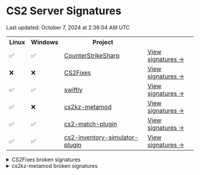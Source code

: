 # CS2 Server Signatures

Last updated: October 7, 2024 at 2:36:04 AM UTC<table>
<tr><th>Linux</th><th>Windows</th><th>Project</th><th></th></tr><tr><td>✅</td><td>✅</td><td><a href="https://github.com/roflmuffin/CounterStrikeSharp">CounterStrikeSharp</a></td><td><a href="https://github.com/ianlucas/cs2-signatures/blob/main/docs/CounterStrikeSharp.md">View signatures →</a></td></tr><tr><td>❌</td><td>❌</td><td><a href="https://github.com/Source2ZE/CS2Fixes">CS2Fixes</a></td><td><a href="https://github.com/ianlucas/cs2-signatures/blob/main/docs/CS2Fixes.md">View signatures →</a></td></tr><tr><td>✅</td><td>✅</td><td><a href="https://github.com/swiftly-solution/swiftly">swiftly</a></td><td><a href="https://github.com/ianlucas/cs2-signatures/blob/main/docs/swiftly.md">View signatures →</a></td></tr><tr><td>✅</td><td>❌</td><td><a href="https://github.com/KZGlobalTeam/cs2kz-metamod">cs2kz-metamod</a></td><td><a href="https://github.com/ianlucas/cs2-signatures/blob/main/docs/cs2kz-metamod.md">View signatures →</a></td></tr><tr><td>✅</td><td>✅</td><td><a href="https://github.com/ianlucas/cs2-match-plugin">cs2-match-plugin</a></td><td><a href="https://github.com/ianlucas/cs2-signatures/blob/main/docs/cs2-match-plugin.md">View signatures →</a></td></tr><tr><td>✅</td><td>✅</td><td><a href="https://github.com/ianlucas/cs2-inventory-simulator-plugin">cs2-inventory-simulator-plugin</a></td><td><a href="https://github.com/ianlucas/cs2-signatures/blob/main/docs/cs2-inventory-simulator-plugin.md">View signatures →</a></td></tr></table>

<details>
  <summary>CS2Fixes broken signatures</summary>

* <sub>✅Linux ❌Windows</sub> TriggerPush_Touch
* <sub>❌Linux ❌Windows</sub> TriggerTeleport_StartTouch
* <sub>❌Linux ❌Windows</sub> SetGroundEntity
* <sub>✅Linux ❌Windows</sub> ServerMovementUnlock
* <sub>✅Linux ❌Windows</sub> CategorizeUnderwater
* <sub>❌Linux ❌Windows</sub> CBaseEntity_TakeDamageOld
* <sub>❌Linux ❌Windows</sub> IGameSystem_InitAllSystems_pFirst
* <sub>❌Linux ✅Windows</sub> CNavMesh_GetNearestNavArea
* <sub>✅Linux ❌Windows</sub> CGameRules_TerminateRound
* <sub>✅Linux ❌Windows</sub> GetParticleSystemIndex
* <sub>✅Linux ❌Windows</sub> CBaseEntity_SetMoveType
* <sub>✅Linux ❌Windows</sub> CPhysBox_Use
* <sub>❌Linux ❌Windows</sub> CGamePlayerEquip_InputTriggerForAllPlayers
* <sub>✅Linux ❌Windows</sub> CCSPlayerPawn_GetMaxSpeed

</details>

<details>
  <summary>cs2kz-metamod broken signatures</summary>

* <sub>✅Linux ❌Windows</sub> TraceShape

</details>